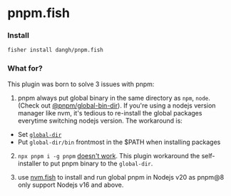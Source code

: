 # pnpm.fish

### Install

```sh
fisher install dangh/pnpm.fish
```

### What for?

This plugin was born to solve 3 issues with pnpm:

1. pnpm always put global binary in the same directory as `npm`, `node`. (Check out [@pnpm/global-bin-dir](https://github.com/pnpm/pnpm/tree/main/packages/global-bin-dir)). If you're using a nodejs version manager like nvm, it's tedious to re-install the global packages everytime switching nodejs version. The workaround is:
  - Set [`global-dir`](https://pnpm.js.org/en/npmrc#global-dir)
  - Put `global-dir/bin` frontmost in the $PATH when installing packages

2. `npx pnpm i -g pnpm` [doesn't work](https://github.com/pnpm/pnpm/issues/2873). This plugin workaround the self-installer to put pnpm binary to the `global-dir`.

3. use [nvm.fish](https://github.com/jorgebucaran/nvm.fish) to install and run global pnpm in Nodejs v20 as pnpm@8 only support Nodejs v16 and above.
